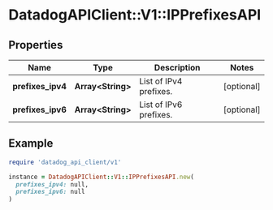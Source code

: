 # DatadogAPIClient::V1::IPPrefixesAPI

## Properties

| Name | Type | Description | Notes |
| ---- | ---- | ----------- | ----- |
| **prefixes_ipv4** | **Array&lt;String&gt;** | List of IPv4 prefixes. | [optional] |
| **prefixes_ipv6** | **Array&lt;String&gt;** | List of IPv6 prefixes. | [optional] |

## Example

```ruby
require 'datadog_api_client/v1'

instance = DatadogAPIClient::V1::IPPrefixesAPI.new(
  prefixes_ipv4: null,
  prefixes_ipv6: null
)
```

